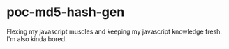 # poc-md5-hash-gen
Flexing my javascript muscles and keeping my javascript knowledge fresh. I'm also kinda bored.
